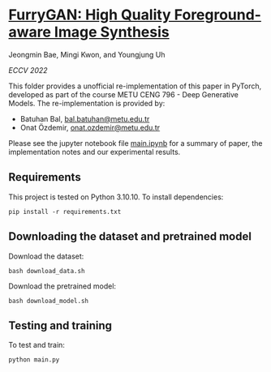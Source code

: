 # [FurryGAN: High Quality Foreground-aware Image Synthesis](https://www.ecva.net/papers/eccv_2022/papers_ECCV/papers/136740679.pdf)

Jeongmin Bae, Mingi Kwon, and Youngjung Uh

*ECCV 2022*

This folder provides a unofficial re-implementation of this paper in PyTorch, developed as part of the course METU CENG 796 - Deep Generative Models. The re-implementation is provided by:

* Batuhan Bal, bal.batuhan@metu.edu.tr 
* Onat Özdemir, onat.ozdemir@metu.edu.tr

Please see the jupyter notebook file [main.ipynb](main.ipynb) for a summary of paper, the implementation notes and our experimental results.

## Requirements

This project is tested on Python 3.10.10. To install dependencies:
```
pip install -r requirements.txt
```

## Downloading the dataset and pretrained model

Download the dataset:
```
bash download_data.sh
```
Download the pretrained model:
```
bash download_model.sh
```

## Testing and training

To test and train:
```
python main.py
```
